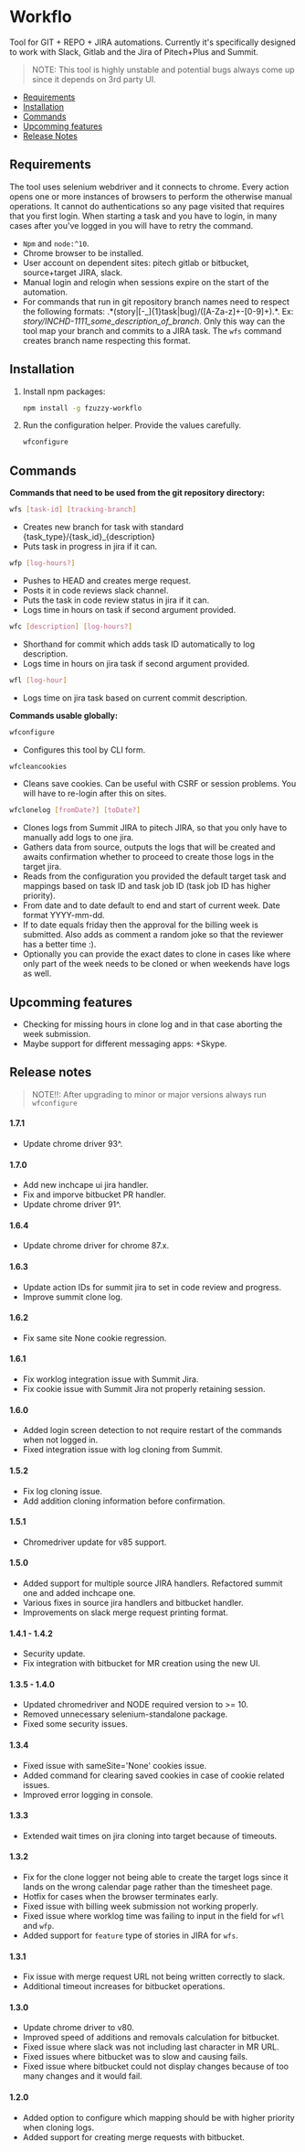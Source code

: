 # Workflo

Tool for GIT + REPO + JIRA automations. Currently it's specifically designed to 
work with Slack, Gitlab and the Jira of Pitech+Plus and Summit.

> NOTE: This tool is highly unstable and potential bugs always come up since it
depends on 3rd party UI.

- [Requirements](#requirements)
- [Installation](#installation)
- [Commands](#Commands)
- [Upcomming features](#upcomming-features)
- [Release Notes](#release-notes)

## Requirements

The tool uses selenium webdriver and it connects to chrome. Every action opens one or 
more instances of browsers to perform the otherwise manual operations. It cannot do 
authentications so any page visited that requires that you first login. When starting
a task and you have to login, in many cases after you've logged in you will have to 
retry the command.

- `Npm` and `node:^10`.
- Chrome browser to be installed.
- User account on dependent sites: pitech gitlab or bitbucket, source+target JIRA, slack. 
- Manual login and relogin when sessions expire on the start of the automation.
- For commands that run in git repository branch names need to respect the following 
formats: .\*(story|\[-_\]{1}task|bug)\/(\[A-Za-z]+\-\[0-9]+).\*.
Ex: *story/INCHD-1111_some_description_of_branch*. Only this way can the tool map your
branch and commits to a JIRA task. The `wfs` command creates branch name respecting
this format.

## Installation

1. Install npm packages:
   ```bash
   npm install -g fzuzzy-workflo
   ```
1. Run the configuration helper. Provide the values carefully.
   ```bash
   wfconfigure 
   ```

## Commands

__Commands that need to be used from the git repository directory:__


```bash
wfs [task-id] [tracking-branch]
```
- Creates new branch for task with standard {task_type}/{task_id}_{description}
- Puts task in progress in jira if it can.

```bash
wfp [log-hours?]
```
- Pushes to HEAD and creates merge request.
- Posts it in code reviews slack channel.
- Puts the task in code review status in jira if it can.
- Logs time in hours on task if second argument provided.

```bash
wfc [description] [log-hours?]
```
- Shorthand for commit which adds task ID automatically to log description.
- Logs time in hours on jira task if second argument provided.

```bash
wfl [log-hour]
```
- Logs time on jira task based on current commit description.
    
__Commands usable globally:__
    
```bash
wfconfigure
```
- Configures this tool by CLI form.

```bash
wfcleancookies
```
- Cleans save cookies. Can be useful with CSRF or session problems. You will have to
re-login after this on sites.

```bash
wfclonelog [fromDate?] [toDate?]
```
- Clones logs from Summit JIRA to pitech JIRA, so that you only have to manually add
logs to one jira.
- Gathers data from source, outputs the logs that will be created and awaits confirmation
whether to proceed to create those logs in the target jira.
- Reads from the configuration you provided the default target task and mappings based on
task ID and task job ID (task job ID has higher priority).
- From date and to date default to end and start of current week. Date format YYYY-mm-dd.
- If to date equals friday then the approval for the billing week is submitted. Also
adds as comment a random joke so that the reviewer has a better time :).
- Optionally you can provide the exact dates to clone in cases like
where only part of the week needs to be cloned or when weekends have logs as
well.

## Upcomming features

- Checking for missing hours in clone log and in that case aborting the week
submission.
- Maybe support for different messaging apps: +Skype.

## Release notes

> NOTE!!: After upgrading to minor or major versions always run `wfconfigure`

#### 1.7.1

- Update chrome driver 93^.

#### 1.7.0

- Add new inchcape ui jira handler.
- Fix and imporve bitbucket PR handler.
- Update chrome driver 91^.

#### 1.6.4

- Update chrome driver for chrome 87.x.

#### 1.6.3

- Update action IDs for summit jira to set in code review and progress.
- Improve summit clone log.

#### 1.6.2

- Fix same site None cookie regression.

#### 1.6.1

- Fix worklog integration issue with Summit Jira.
- Fix cookie issue with Summit Jira not properly retaining session.

#### 1.6.0

- Added login screen detection to not require restart of the commands when not logged in.
- Fixed integration issue with log cloning from Summit.

#### 1.5.2

- Fix log cloning issue.
- Add addition cloning information before confirmation.

#### 1.5.1

- Chromedriver update for v85 support.

#### 1.5.0

- Added support for multiple source JIRA handlers. Refactored summit one and
added inchcape one.
- Various fixes in source jira handlers and bitbucket handler.
- Improvements on slack merge request printing format.

#### 1.4.1 - 1.4.2

- Security update.
- Fix integration with bitbucket for MR creation using the new UI.

#### 1.3.5 - 1.4.0

- Updated chromedriver and NODE required version to >= 10.
- Removed unnecessary selenium-standalone package.
- Fixed some security issues.

#### 1.3.4

- Fixed issue with sameSite='None' cookies issue.
- Added command for clearing saved cookies in case of cookie related issues.
- Improved error logging in console.

#### 1.3.3

- Extended wait times on jira cloning into target because of timeouts.

#### 1.3.2

- Fix for the clone logger not being able to create the target logs since it lands on
the wrong calendar page rather than the timesheet page.
- Hotfix for cases when the browser terminates early.
- Fixed issue with billing week submission not working properly.
- Fixed issue where worklog time was failing to input in the field for `wfl` and `wfp`.
- Added support for `feature` type of stories in JIRA for `wfs`.

#### 1.3.1

- Fix issue with merge request URL not being written correctly to slack.
- Additional timeout increases for bitbucket operations.

#### 1.3.0

- Update chrome driver to v80.
- Improved speed of additions and removals calculation for bitbucket.
- Fixed issue where slack was not including last character in MR URL.
- Fixed issues where bitbucket was to slow and causing fails.
- Fixed issue where bitbucket could not display changes because of too many changes
 and it would fail.

#### 1.2.0

- Added option to configure which mapping should be with higher priority when cloning 
logs.
- Added support for creating merge requests with bitbucket.  
